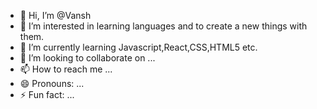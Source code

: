 - 👋 Hi, I’m @Vansh
- 👀 I’m interested in learning languages and to create a new things with them.
- 🌱 I’m currently learning Javascript,React,CSS,HTML5 etc. 
- 💞️ I’m looking to collaborate on ...
- 📫 How to reach me ...
- 😄 Pronouns: ...
- ⚡ Fun fact: ...

<!---
PaschaTheCoder/PaschaTheCoder is a ✨ special ✨ repository because its `README.md` (this file) appears on your GitHub profile.
You can click the Preview link to take a look at your changes.
--->
